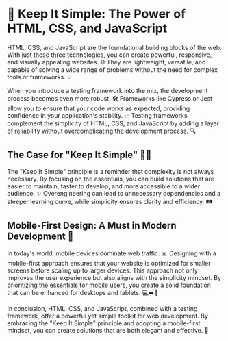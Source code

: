 # 🚀 Keep It Simple: The Power of HTML, CSS, and JavaScript

HTML, CSS, and JavaScript are the foundational building blocks of the web. With just these three technologies, you can create powerful, responsive, and visually appealing websites. 🌐 They are lightweight, versatile, and capable of solving a wide range of problems without the need for complex tools or frameworks. 💡

When you introduce a testing framework into the mix, the development process becomes even more robust. 🛠️ Frameworks like Cypress or Jest allow you to ensure that your code works as expected, providing confidence in your application's stability. ✅ Testing frameworks complement the simplicity of HTML, CSS, and JavaScript by adding a layer of reliability without overcomplicating the development process. 🔍

## The Case for "Keep It Simple" 🧘‍♂️

The "Keep It Simple" principle is a reminder that complexity is not always necessary. By focusing on the essentials, you can build solutions that are easier to maintain, faster to develop, and more accessible to a wider audience. ✨ Overengineering can lead to unnecessary dependencies and a steeper learning curve, while simplicity ensures clarity and efficiency. 🛤️

## Mobile-First Design: A Must in Modern Development 📱

In today's world, mobile devices dominate web traffic. 📊 Designing with a mobile-first approach ensures that your website is optimized for smaller screens before scaling up to larger devices. This approach not only improves the user experience but also aligns with the simplicity mindset. By prioritizing the essentials for mobile users, you create a solid foundation that can be enhanced for desktops and tablets. 💻➡️📱

In conclusion, HTML, CSS, and JavaScript, combined with a testing framework, offer a powerful yet simple toolkit for web development. By embracing the "Keep It Simple" principle and adopting a mobile-first mindset, you can create solutions that are both elegant and effective. 🌟